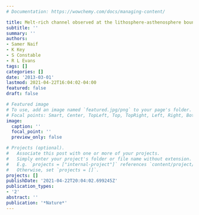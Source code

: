 ```yaml
---
# Documentation: https://wowchemy.com/docs/managing-content/

title: Melt-rich channel observed at the lithosphere-asthenosphere boundary
subtitle: ''
summary: ''
authors:
- Samer Naif
- K Key
- S Constable
- R L Evans
tags: []
categories: []
date: '2013-03-01'
lastmod: 2021-04-22T16:04:02-04:00
featured: false
draft: false

# Featured image
# To use, add an image named `featured.jpg/png` to your page's folder.
# Focal points: Smart, Center, TopLeft, Top, TopRight, Left, Right, BottomLeft, Bottom, BottomRight.
image:
  caption: ''
  focal_point: ''
  preview_only: false

# Projects (optional).
#   Associate this post with one or more of your projects.
#   Simply enter your project's folder or file name without extension.
#   E.g. `projects = ["internal-project"]` references `content/project/deep-learning/index.md`.
#   Otherwise, set `projects = []`.
projects: []
publishDate: '2021-04-22T20:04:02.699245Z'
publication_types:
- '2'
abstract: ''
publication: '*Nature*'
---
```


